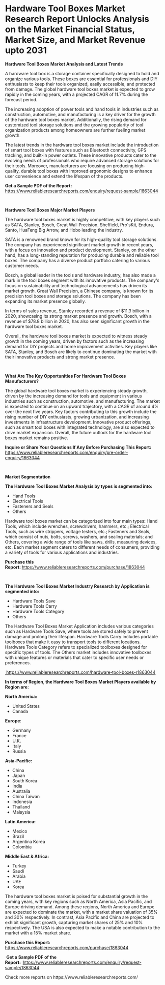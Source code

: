 <p><h1>Hardware Tool Boxes Market Research Report Unlocks Analysis on the Market Financial Status, Market Size, and Market Revenue upto 2031</h1></p><p><strong>Hardware Tool Boxes Market Analysis and Latest Trends</strong></p>
<p><p>A hardware tool box is a storage container specifically designed to hold and organize various tools. These boxes are essential for professionals and DIY enthusiasts to keep their tools organized, easily accessible, and protected from damage. The global hardware tool boxes market is expected to grow rapidly in the coming years, with a projected CAGR of 11.7% during the forecast period.</p><p>The increasing adoption of power tools and hand tools in industries such as construction, automotive, and manufacturing is a key driver for the growth of the hardware tool boxes market. Additionally, the rising demand for customized tool storage solutions and the growing popularity of tool organization products among homeowners are further fueling market growth.</p><p>The latest trends in the hardware tool boxes market include the introduction of smart tool boxes with features such as Bluetooth connectivity, GPS tracking, and built-in power outlets. These innovative products cater to the evolving needs of professionals who require advanced storage solutions for their tools. Moreover, manufacturers are focusing on producing high-quality, durable tool boxes with improved ergonomic designs to enhance user convenience and extend the lifespan of the products.</p></p>
<p><strong>Get a Sample PDF of the Report:&nbsp;</strong> <a href="https://www.reliableresearchreports.com/enquiry/request-sample/1863044">https://www.reliableresearchreports.com/enquiry/request-sample/1863044</a></p>
<p>&nbsp;</p>
<p><strong>Hardware Tool Boxes Major Market Players</strong></p>
<p><p>The hardware tool boxes market is highly competitive, with key players such as SATA, Stanley, Bosch, Great Wall Precision, Sheffield, Pro'sKit, Endura, Santo, HuaFeng Big Arrow, and Hobo leading the industry. </p><p>SATA is a renowned brand known for its high-quality tool storage solutions. The company has experienced significant market growth in recent years, with a focus on innovation and product development. Stanley, on the other hand, has a long-standing reputation for producing durable and reliable tool boxes. The company has a diverse product portfolio catering to various customer needs.</p><p>Bosch, a global leader in the tools and hardware industry, has also made a mark in the tool boxes segment with its innovative products. The company's focus on sustainability and technological advancements has driven its market growth. Great Wall Precision, a Chinese company, is known for its precision tool boxes and storage solutions. The company has been expanding its market presence globally.</p><p>In terms of sales revenue, Stanley recorded a revenue of $11.3 billion in 2020, showcasing its strong market presence and growth. Bosch, with a revenue of $78.8 billion in 2020, has also seen significant growth in the hardware tool boxes market. </p><p>Overall, the hardware tool boxes market is expected to witness steady growth in the coming years, driven by factors such as the increasing demand for DIY projects and home improvement activities. Key players like SATA, Stanley, and Bosch are likely to continue dominating the market with their innovative products and strong market presence.</p></p>
<p>&nbsp;</p>
<p><strong>What Are The Key Opportunities For Hardware Tool Boxes Manufacturers?</strong></p>
<p><p>The global hardware tool boxes market is experiencing steady growth, driven by the increasing demand for tools and equipment in various industries such as construction, automotive, and manufacturing. The market is expected to continue on an upward trajectory, with a CAGR of around 4% over the next five years. Key factors contributing to this growth include the rising number of DIY enthusiasts, growing urbanization, and increasing investments in infrastructure development. Innovative product offerings, such as smart tool boxes with integrated technology, are also expected to drive market expansion. Overall, the future outlook for the hardware tool boxes market remains positive.</p></p>
<p><strong>Inquire or Share Your Questions If Any Before Purchasing This Report:</strong> <a href="https://www.reliableresearchreports.com/enquiry/pre-order-enquiry/1863044">https://www.reliableresearchreports.com/enquiry/pre-order-enquiry/1863044</a></p>
<p>&nbsp;</p>
<p><strong>Market Segmentation</strong></p>
<p><strong>The Hardware Tool Boxes Market Analysis by types is segmented into:</strong></p>
<p><ul><li>Hand Tools</li><li>Electrical Tools</li><li>Fasteners and Seals</li><li>Others</li></ul></p>
<p><p>Hardware tool boxes market can be categorized into four main types: Hand Tools, which include wrenches, screwdrivers, hammers, etc.; Electrical Tools, such as wire strippers, voltage testers, etc.; Fasteners and Seals, which consist of nuts, bolts, screws, washers, and sealing materials; and Others, covering a wide range of tools like saws, drills, measuring devices, etc. Each market segment caters to different needs of consumers, providing a variety of tools for various applications and industries.</p></p>
<p><strong>Purchase this Report:&nbsp;</strong><a href="https://www.reliableresearchreports.com/purchase/1863044">https://www.reliableresearchreports.com/purchase/1863044</a></p>
<p>&nbsp;</p>
<p><strong>The Hardware Tool Boxes Market Industry Research by Application is segmented into:</strong></p>
<p><ul><li>Hardware Tools Save</li><li>Hardware Tools Carry</li><li>Hardware Tools Category</li><li>Others</li></ul></p>
<p><p>The Hardware Tool Boxes Market Application includes various categories such as Hardware Tools Save, where tools are stored safely to prevent damage and prolong their lifespan. Hardware Tools Carry includes portable toolboxes that make it easy to transport tools to different locations. Hardware Tools Category refers to specialized toolboxes designed for specific types of tools. The Others market includes innovative toolboxes with unique features or materials that cater to specific user needs or preferences.</p></p>
<p><a href="https://www.reliableresearchreports.com/hardware-tool-boxes-r1863044">&nbsp;https://www.reliableresearchreports.com/hardware-tool-boxes-r1863044</a></p>
<p><strong>In terms of Region, the Hardware Tool Boxes Market Players available by Region are:</strong></p>
<p>
    <p> <strong> North America: </strong>
        <ul>
            <li>United States</li>
            <li>Canada</li>
        </ul>
        </p> 
    <p> <strong> Europe: </strong>
        <ul>
            <li>Germany</li>
            <li>France</li>
            <li>U.K.</li>
            <li>Italy</li>
            <li>Russia</li>
        </ul>
        </p> 
    <p> <strong> Asia-Pacific: </strong>
        <ul>
            <li>China</li>
            <li>Japan</li>
            <li>South Korea</li>
            <li>India</li>
            <li>Australia</li>
            <li>China Taiwan</li>
            <li>Indonesia</li>
            <li>Thailand</li>
            <li>Malaysia</li>
        </ul>
        </p> 
    <p> <strong> Latin America: </strong>
        <ul>
            <li>Mexico</li>
            <li>Brazil</li>
            <li>Argentina Korea</li>
            <li>Colombia</li>
        </ul>
        </p> 
    <p> <strong> Middle East & Africa: </strong>
        <ul>
            <li>Turkey</li>
            <li>Saudi</li>
            <li>Arabia</li>
            <li>UAE</li>
            <li>Korea</li>
        </ul>
    </p>
    </p>
<p><p>The hardware tool boxes market is poised for substantial growth in the coming years, with key regions such as North America, Asia Pacific, and Europe driving demand. Among these regions, North America and Europe are expected to dominate the market, with a market share valuation of 35% and 30% respectively. In contrast, Asia Pacific and China are projected to exhibit significant growth, capturing market shares of 25% and 10% respectively. The USA is also expected to make a notable contribution to the market with a 15% market share.</p></p>
<p><strong>Purchase this Report: </strong><a href="https://www.reliableresearchreports.com/purchase/1863044">https://www.reliableresearchreports.com/purchase/1863044</a></p>
<p>&nbsp;<strong>Get a Sample PDF of the Report:&nbsp;&nbsp;</strong><a href="https://www.reliableresearchreports.com/enquiry/request-sample/1863044">https://www.reliableresearchreports.com/enquiry/request-sample/1863044</a></p>
<p><strong></strong></p>
<p>Check more reports on https://www.reliableresearchreports.com/</p>